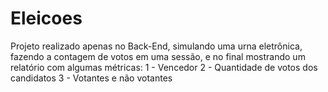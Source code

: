 # Eleicoes

Projeto realizado apenas no Back-End, simulando uma urna eletrônica, fazendo a contagem de votos em uma sessão, e no final mostrando um relatório com algumas métricas:
1 - Vencedor
2 - Quantidade de votos dos candidatos
3 - Votantes e não votantes
